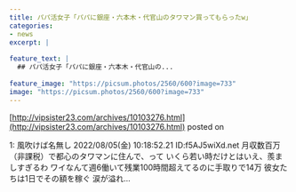 ```yaml
---
title: パパ活女子「パパに銀座・六本木・代官山のタワマン買ってもらったw」
categories:
- news
excerpt: |
  
feature_text: |
  ## パパ活女子「パパに銀座・六本木・代官山の...
  
feature_image: "https://picsum.photos/2560/600?image=733"
image: "https://picsum.photos/2560/600?image=733"
---
```


[http://vipsister23.com/archives/10103276.html](http://vipsister23.com/archives/10103276.html)
posted on 

<!--more-->

1: 風吹けば名無し 2022/08/05(金) 10:18:52.21 ID:f5AJ5wiXd.net 月収数百万（非課税）で都心のタワマンに住んで、って いくら若い時だけとはいえ、羨ましすぎるわ ワイなんて週6働いて残業100時間超えてるのに手取りで14万 彼女たちは1日でその額を稼ぐ 涙が溢れ...
